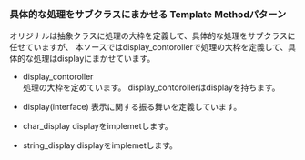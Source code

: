 <H3>具体的な処理をサブクラスにまかせる Template Methodパターン</H3>

オリジナルは抽象クラスに処理の大枠を定義して、具体的な処理をサブクラスに任せていますが、
本ソースではdisplay_contorollerで処理の大枠を定義して、具体的な処理はdisplayにまかせています。

* display_contoroller  
処理の大枠を定めています。 display_contorollerはdisplayを持ちます。

* display(interface)
表示に関する振る舞いを定義しています。

* char_display
displayをimplemetします。

* string_display
displayをimplemetします。
